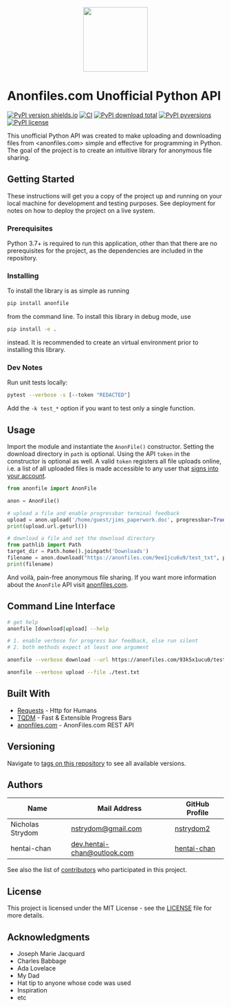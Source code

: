 <p align="center">
  <a href="https://github.com/nstrydom2/anonfile-api" title="Project Logo">
    <img height="150" style="margin-top:15px" src="https://raw.githubusercontent.com/nstrydom2/anonfile-api/master/logo.svg">
  </a>
</p>

# Anonfiles.com Unofficial Python API

[![PyPI version shields.io](https://img.shields.io/pypi/v/anonfile)](https://pypi.python.org/pypi/anonfile/)
[![CI](https://github.com/nstrydom2/anonfile-api/actions/workflows/python-package.yml/badge.svg?branch=master)](https://github.com/nstrydom2/anonfile-api/actions/workflows/python-package.yml)
[![PyPI download total](https://img.shields.io/pypi/dm/anonfile)](https://pypi.python.org/pypi/anonfile/)
[![PyPI pyversions](https://img.shields.io/pypi/pyversions/anonfile)](https://pypi.python.org/pypi/anonfile/)
[![PyPI license](https://img.shields.io/pypi/l/anonfile)](https://pypi.python.org/pypi/anonfile/)


This unofficial Python API was created to make uploading and downloading files
from <anonfiles.com> simple and effective for programming in Python. The goal of
the project is to create an intuitive library for anonymous file sharing.

## Getting Started

These instructions will get you a copy of the project up and running on your local
machine for development and testing purposes. See deployment for notes on how to
deploy the project on a live system.

### Prerequisites

Python 3.7+ is required to run this application, other than that there are no
prerequisites for the project, as the dependencies are included in the repository.

### Installing

To install the library is as simple as running

```bash
pip install anonfile
```

from the command line. To install this library in debug mode, use

```bash
pip install -e .
```

instead. It is recommended to create an virtual environment prior
to installing this library.

### Dev Notes

Run unit tests locally:

```bash
pytest --verbose -s [--token "REDACTED"]
```

Add the `-k test_*` option if you want to test only a single function.

## Usage

Import the module and instantiate the `AnonFile()` constructor. Setting the download
directory in `path` is optional. Using the API `token` in the constructor is optional
as well. A valid `token` registers all file uploads online, i.e. a list of all uploaded
files is made accessible to any user that [signs into your account](https://anonfiles.com/login).

```python
from anonfile import AnonFile

anon = AnonFile()

# upload a file and enable progressbar terminal feedback
upload = anon.upload('/home/guest/jims_paperwork.doc', progressbar=True)
print(upload.url.geturl())

# download a file and set the download directory
from pathlib import Path
target_dir = Path.home().joinpath('Downloads')
filename = anon.download("https://anonfiles.com/9ee1jcu6u9/test_txt", path=target_dir)
print(filename)
```

And voilà, pain-free anonymous file sharing. If you want more information about
the `AnonFile` API visit [anonfiles.com](https://anonfiles.com/docs/api).

## Command Line Interface

```bash
# get help
anonfile [download|upload] --help

# 1. enable verbose for progress bar feedback, else run silent
# 2. both methods expect at least one argument

anonfile --verbose download --url https://anonfiles.com/93k5x1ucu0/test_txt

anonfile --verbose upload --file ./test.txt
```

## Built With

* [Requests](http://docs.python-requests.org/en/master/) - Http for Humans
* [TQDM](https://github.com/tqdm/tqdm) - Fast & Extensible Progress Bars
* [anonfiles.com](https://anonfiles.com/docs/api) - AnonFiles.com REST API

## Versioning

Navigate to [tags on this repository](https://github.com/nstrydom2/anonfile-api/tags)
to see all available versions.

## Authors

| Name             | Mail Address                | GitHub Profile                                |
|------------------|-----------------------------|-----------------------------------------------|
| Nicholas Strydom | nstrydom@gmail.com          | [nstrydom2](https://github.com/nstrydom2)     |
| hentai-chan      | dev.hentai-chan@outlook.com | [hentai-chan](https://github.com/hentai-chan) |

See also the list of [contributors](https://github.com/nstrydom2/anonfile-api/contributors)
who participated in this project.

## License

This project is licensed under the MIT License - see the [LICENSE](LICENSE) file for more details.

## Acknowledgments

* Joseph Marie Jacquard
* Charles Babbage
* Ada Lovelace
* My Dad
* Hat tip to anyone whose code was used
* Inspiration
* etc
